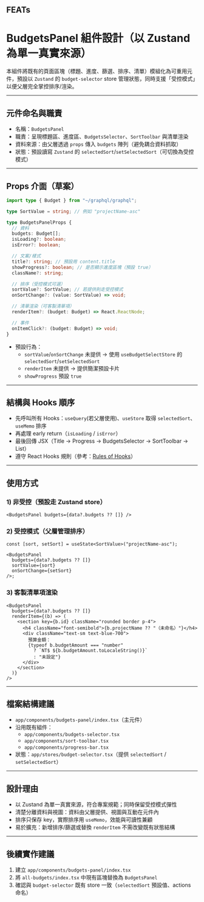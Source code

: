 ## FEATs

# BudgetsPanel 組件設計（以 Zustand 為單一真實來源）

本組件將既有的頁面區塊（標題、進度、篩選、排序、清單）模組化為可重用元件，預設以 `Zustand` 的 `budget-selector` store 管理狀態，同時支援「受控模式」以便父層完全掌控排序/渲染。

---

## 元件命名與職責

- 名稱：`BudgetsPanel`
- 職責：呈現標題區、進度區、`BudgetsSelector`、`SortToolbar` 與清單渲染
- 資料來源：由父層透過 `props` 傳入 `budgets` 陣列（避免耦合資料抓取）
- 狀態：預設讀寫 `Zustand` 的 `selectedSort`/`setSelectedSort`（可切換為受控模式）

---

## Props 介面（草案）

```ts
import type { Budget } from "~/graphql/graphql";

type SortValue = string; // 例如 "projectName-asc"

type BudgetsPanelProps {
  // 資料
  budgets: Budget[];
  isLoading?: boolean;
  isError?: boolean;

  // 文案/樣式
  title?: string; // 預設用 content.title
  showProgress?: boolean; // 是否顯示進度區塊（預設 true）
  className?: string;

  // 排序（受控模式可選）
  sortValue?: SortValue; // 若提供則走受控模式
  onSortChange?: (value: SortValue) => void;

  // 清單渲染（可客製清單項）
  renderItem?: (budget: Budget) => React.ReactNode;

  // 事件
  onItemClick?: (budget: Budget) => void;
}
```

- 預設行為：
  - `sortValue`/`onSortChange` 未提供 → 使用 `useBudgetSelectStore` 的 `selectedSort`/`setSelectedSort`
  - `renderItem` 未提供 → 提供簡潔預設卡片
  - `showProgress` 預設 `true`

---

## 結構與 Hooks 順序

- 先呼叫所有 Hooks：`useQuery`(若父層使用)、`useStore` 取得 `selectedSort`、`useMemo` 排序
- 再處理 early return（`isLoading` / `isError`）
- 最後回傳 JSX（Title → Progress → BudgetsSelector → SortToolbar → List）
- 遵守 React Hooks 規則（參考：[Rules of Hooks](https://react.dev/link/rules-of-hooks)）

---

## 使用方式

### 1) 非受控（預設走 Zustand store）

```tsx
<BudgetsPanel budgets={data?.budgets ?? []} />
```

### 2) 受控模式（父層管理排序）

```tsx
const [sort, setSort] = useState<SortValue>("projectName-asc");

<BudgetsPanel
  budgets={data?.budgets ?? []}
  sortValue={sort}
  onSortChange={setSort}
/>;
```

### 3) 客製清單項渲染

```tsx
<BudgetsPanel
  budgets={data?.budgets ?? []}
  renderItem={(b) => (
    <section key={b.id} className="rounded border p-4">
      <h4 className="font-semibold">{b.projectName ?? "（未命名）"}</h4>
      <div className="text-sm text-blue-700">
        預算金額：
        {typeof b.budgetAmount === "number"
          ? `NT$ ${b.budgetAmount.toLocaleString()}`
          : "未設定"}
      </div>
    </section>
  )}
/>
```

---

## 檔案結構建議

- `app/components/budgets-panel/index.tsx`（主元件）
- 沿用既有組件：
  - `app/components/budgets-selector.tsx`
  - `app/components/sort-toolbar.tsx`
  - `app/components/progress-bar.tsx`
- 狀態：`app/stores/budget-selector.tsx`（提供 `selectedSort` / `setSelectedSort`）

---

## 設計理由

- 以 Zustand 為單一真實來源，符合專案規範；同時保留受控模式彈性
- 清楚分離資料與視圖：資料由父層提供、視圖與互動在元件內
- 排序只保存 key，實際排序用 `useMemo`，效能與可讀性兼顧
- 易於擴充：新增排序/篩選或替換 `renderItem` 不需改變既有狀態結構

---

## 後續實作建議

1. 建立 `app/components/budgets-panel/index.tsx`
2. 將 `all-budgets/index.tsx` 中現有區塊替換為 `BudgetsPanel`
3. 確認與 `budget-selector` 既有 store 一致（`selectedSort` 預設值、actions 命名）
